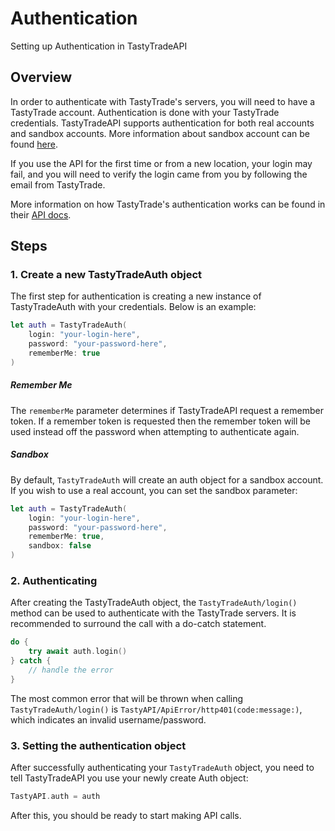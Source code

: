 # Authentication

Setting up Authentication in TastyTradeAPI

## Overview

In order to authenticate with TastyTrade's servers, you will need to have a 
TastyTrade account. Authentication is done with your TastyTrade credentials.
TastyTradeAPI supports authentication for both real accounts and sandbox
accounts. More information about sandbox account can be found
[here](https://developer.tastytrade.com/sandbox/).

If you use the API for the first time or from a new location, your login may
fail, and you will need to verify the login came from you by following the 
email from TastyTrade.

More information on how TastyTrade's authentication works can be found in their
[API docs](https://developer.tastytrade.com/api-guides/sessions/).

## Steps

### 1. Create a new TastyTradeAuth object

The first step for authentication is creating a new instance of TastyTradeAuth 
with your credentials. Below is an example:

```swift
let auth = TastyTradeAuth(
    login: "your-login-here",
    password: "your-password-here",
    rememberMe: true
)
```

##### Remember Me

The `rememberMe` parameter determines if TastyTradeAPI request a remember token.
If a remember token is requested then the remember token will be used instead 
off the password when attempting to authenticate again.

##### Sandbox

By default, `TastyTradeAuth` will create an auth object for a sandbox account. 
If you wish to use a real account, you can set the sandbox parameter:

```swift
let auth = TastyTradeAuth(
    login: "your-login-here",
    password: "your-password-here",
    rememberMe: true,
    sandbox: false
)
```

### 2. Authenticating

After creating the TastyTradeAuth object, the ``TastyTradeAuth/login()`` method
can be used to authenticate with the TastyTrade servers. It is recommended to 
surround the call with a do-catch statement.

```swift
do {
    try await auth.login()
} catch {
    // handle the error
}
```

The most common error that will be thrown when calling
``TastyTradeAuth/login()`` is ``TastyAPI/ApiError/http401(code:message:)``,
which indicates an invalid username/password.

### 3. Setting the authentication object

After successfully authenticating your `TastyTradeAuth` object, you need to tell
TastyTradeAPI you use your newly create Auth object:

```swift
TastyAPI.auth = auth
```

After this, you should be ready to start making API calls.
